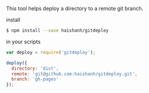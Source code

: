 This tool helps deploy a directory to a remote git branch.

install

```sh
$ npm install --save haishanh/gitdeploy
```

in your scripts

```js
var deploy = require('gitdeploy');

deploy({
  directory: 'dist',
  remote: 'git@github.com:haishanh/gitdeploy.git',
  branch: 'gh-pages'
});
```